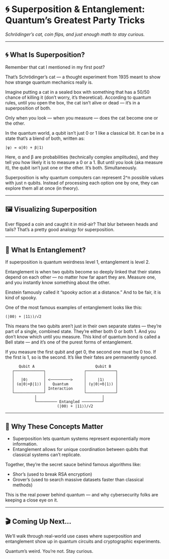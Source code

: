 # 🌀 Superposition & Entanglement: Quantum’s Greatest Party Tricks

*Schrödinger’s cat, coin flips, and just enough math to stay curious.*

---

## 🌀 What Is Superposition?

Remember that cat I mentioned in my first post?

That’s Schrödinger’s cat — a thought experiment from 1935 meant to show how strange quantum mechanics really is.

Imagine putting a cat in a sealed box with something that has a 50/50 chance of killing it (don’t worry, it’s theoretical). According to quantum rules, until you open the box, the cat isn’t alive or dead — it’s in a superposition of both.

Only when you look — when you measure — does the cat become one or the other.

In the quantum world, a qubit isn’t just 0 or 1 like a classical bit. It can be in a state that’s a blend of both, written as:

    |ψ⟩ = α|0⟩ + β|1⟩

Here, α and β are probabilities (technically complex amplitudes), and they tell you how likely it is to measure a 0 or a 1. But until you look (aka measure it), the qubit isn’t just one or the other. It’s both. Simultaneously.

Superposition is why quantum computers can represent 2^n possible values with just n qubits. Instead of processing each option one by one, they can explore them all at once (in theory).

---

## 🖼️ Visualizing Superposition

Ever flipped a coin and caught it in mid-air? That blur between heads and tails? That’s a pretty good analogy for superposition.

---

## 💫 What Is Entanglement?

If superposition is quantum weirdness level 1, entanglement is level 2.

Entanglement is when two qubits become so deeply linked that their states depend on each other — no matter how far apart they are. Measure one, and you instantly know something about the other.

Einstein famously called it “spooky action at a distance.” And to be fair, it is kind of spooky.

One of the most famous examples of entanglement looks like this:

    (|00⟩ + |11⟩)/√2

This means the two qubits aren’t just in their own separate states — they’re part of a single, combined state. They’re either both 0 or both 1. And you don’t know which until you measure. This kind of quantum bond is called a Bell state — and it’s one of the purest forms of entanglement.

If you measure the first qubit and get 0, the second one must be 0 too. If the first is 1, so is the second. It’s like their fates are permanently synced.

```
      Qubit A                           Qubit B
   ┌─────────────┐                 ┌─────────────┐
   │             │                 │             │
   │   |0⟩       │ <─────────>     │     |1⟩     │
   │ (α|0⟩+β|1⟩) │   Quantum       │ (γ|0⟩+δ|1⟩) │
   │             │ Interaction     │             │
   └─────────────┘                 └─────────────┘
             │                             │
             └───────── Entangled ─────────┘
                       (|00⟩ + |11⟩)/√2
```

---

## 🧭 Why These Concepts Matter

- Superposition lets quantum systems represent exponentially more information.
- Entanglement allows for unique coordination between qubits that classical systems can’t replicate.

Together, they’re the secret sauce behind famous algorithms like:

- Shor’s (used to break RSA encryption)
- Grover’s (used to search massive datasets faster than classical methods)

This is the real power behind quantum — and why cybersecurity folks are keeping a close eye on it.

---

## 🎬 Coming Up Next…

We’ll walk through real-world use cases where superposition and entanglement show up in quantum circuits and cryptographic experiments.

Quantum’s weird. You’re not. Stay curious.

